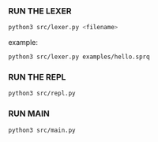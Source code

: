 ### RUN THE LEXER
```bash
python3 src/lexer.py <filename>
```
example:
```bash
python3 src/lexer.py examples/hello.sprq
```

### RUN THE REPL
```bash
python3 src/repl.py
```

### RUN MAIN
```bash
python3 src/main.py
```
